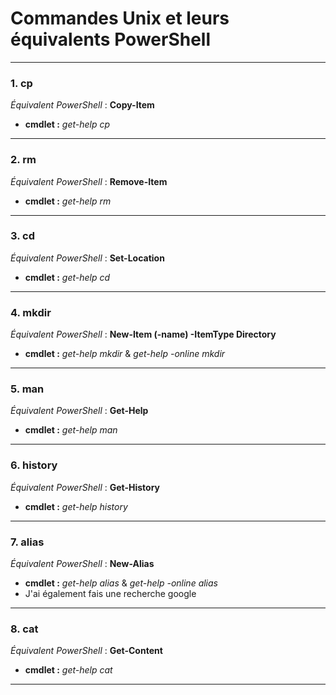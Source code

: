# Commandes Unix et leurs équivalents PowerShell
---
### 1. **cp**  
  _Équivalent PowerShell_ : **Copy-Item**
- **cmdlet :** _get-help cp_
---
### 2. **rm**  
  _Équivalent PowerShell_ : **Remove-Item**
- **cmdlet :** _get-help rm_
---
### 3. **cd**  
  _Équivalent PowerShell_ : **Set-Location**
- **cmdlet :** _get-help cd_
---
### 4. **mkdir**  
  _Équivalent PowerShell_ : **New-Item (-name) -ItemType Directory**
- **cmdlet :** _get-help mkdir_ & _get-help -online mkdir_
---
### 5. **man**  
  _Équivalent PowerShell_ : **Get-Help**
- **cmdlet :** _get-help man_
---
### 6. **history**  
  _Équivalent PowerShell_ : **Get-History**
- **cmdlet :** _get-help history_
---
### 7. **alias**  
  _Équivalent PowerShell_ : **New-Alias**
- **cmdlet :** _get-help alias_  & _get-help -online alias_
- J'ai également fais une recherche google
---
### 8. **cat**  
  _Équivalent PowerShell_ : **Get-Content**
- **cmdlet :** _get-help cat_
---